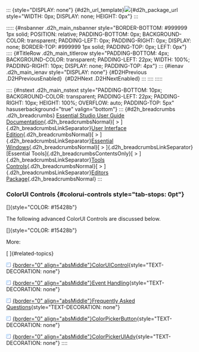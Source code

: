 ::: {style="DISPLAY: none"}
[](ms-xhelp:///?Id=d2h_url_template){#d2h_url_template}![](!package_url!){#d2h_package_url style="WIDTH: 0px; DISPLAY: none; HEIGHT: 0px"}
:::

::::: {#nsbanner .d2h_main_nsbanner style="BORDER-BOTTOM: #999999 1px solid; POSITION: relative; PADDING-BOTTOM: 0px; BACKGROUND-COLOR: transparent; PADDING-LEFT: 0px; PADDING-RIGHT: 0px; DISPLAY: none; BORDER-TOP: #999999 1px solid; PADDING-TOP: 0px; LEFT: 0px"}
:::: {#TitleRow .d2h_main_titlerow style="PADDING-BOTTOM: 4px; BACKGROUND-COLOR: transparent; PADDING-LEFT: 22px; WIDTH: 100%; PADDING-RIGHT: 10px; DISPLAY: none; PADDING-TOP: 4px"}
::: {#ienav .d2h_main_ienav style="DISPLAY: none"}
[](ms-xhelp:///?Id=775b2369-64aa-48f6-aed1-d8f36225c600){#D2HPrevious .D2HPreviousEnabled}  [](ms-xhelp:///?Id=55bb0594-f931-43c7-814b-d6f9bdb90f40){#D2HNext .D2HNextEnabled}
:::
::::
:::::

:::: {#nstext .d2h_main_nstext style="PADDING-BOTTOM: 10px; BACKGROUND-COLOR: transparent; PADDING-LEFT: 22px; PADDING-RIGHT: 10px; HEIGHT: 100%; OVERFLOW: auto; PADDING-TOP: 5px" hasuserbackground="true" valign="bottom"}
::: {#d2h_breadcrumbs .d2h_breadcrumbs}
[Essential Studio User Guide Documentation](ms-xhelp:///?Id=12457748-09e3-4d74-a240-8e049cedf030){.d2h_breadcrumbsNormal}[ \> ]{.d2h_breadcrumbsLinkSeparator}[User Interface Edition](ms-xhelp:///?Id=c29296b7-531c-413b-a0ec-488ca1f7f669){.d2h_breadcrumbsNormal}[ \> ]{.d2h_breadcrumbsLinkSeparator}[Essential Windows](ms-xhelp:///?Id=e60759d8-47a4-4570-9d7a-16a68d63f2ea){.d2h_breadcrumbsNormal}[ \> ]{.d2h_breadcrumbsLinkSeparator}[Essential Tools]{.d2h_breadcrumbsContentsOnly}[ \> ]{.d2h_breadcrumbsLinkSeparator}[Tools Controls](ms-xhelp:///?Id=13c3c4f4-9d16-4b69-93f2-7e98eec67452){.d2h_breadcrumbsNormal}[ \> ]{.d2h_breadcrumbsLinkSeparator}[Editors Package](ms-xhelp:///?Id=334df71a-b16f-406d-becf-449486f5c791){.d2h_breadcrumbsNormal}
:::

### ColorUI Controls {#colorui-controls style="tab-stops: 0pt"}

[]{style="COLOR: #15428b"} 

The following advanced ColorUI Controls are discussed below.

[]{style="COLOR: #15428b"} 

More:

[ ]{#related-topics}

[![](button.gif){border="0" align="absMiddle"}ColorUIControl](ms-xhelp:///?Id=d5177f18-93b7-46c2-8ced-5052f54b64c9){style="TEXT-DECORATION: none"}

[![](button.gif){border="0" align="absMiddle"}Event Handling](ms-xhelp:///?Id=854a2c59-daa5-4bbf-9d58-cb6470d7660e){style="TEXT-DECORATION: none"}

[![](button.gif){border="0" align="absMiddle"}Frequently Asked Questions](ms-xhelp:///?Id=315bb3ac-693f-4bd9-9754-c6ed745dacec){style="TEXT-DECORATION: none"}

[![](button.gif){border="0" align="absMiddle"}ColorPickerButton](ms-xhelp:///?Id=169e3c4e-e7f0-4b59-8fe4-b28dc8bafa77){style="TEXT-DECORATION: none"}

[![](button.gif){border="0" align="absMiddle"}ColorPickerUIAdv](ms-xhelp:///?Id=7437c96d-4759-4e97-9af0-2f1bd1911fc1){style="TEXT-DECORATION: none"}
::::
